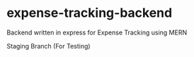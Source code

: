 # expense-tracking-backend
Backend written in express for Expense Tracking using MERN

Staging Branch (For Testing)